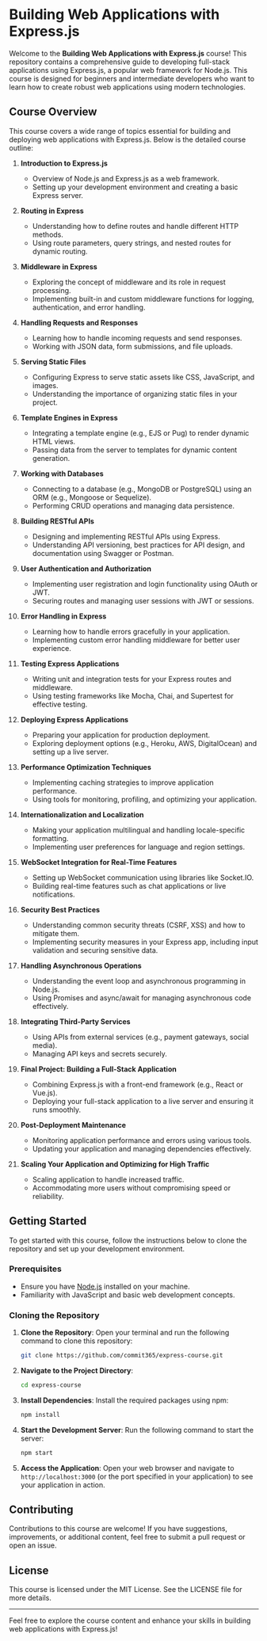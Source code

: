 # Building Web Applications with Express.js

Welcome to the **Building Web Applications with Express.js** course! This repository contains a comprehensive guide to developing full-stack applications using Express.js, a popular web framework for Node.js. This course is designed for beginners and intermediate developers who want to learn how to create robust web applications using modern technologies.

## Course Overview

This course covers a wide range of topics essential for building and deploying web applications with Express.js. Below is the detailed course outline:

1. **Introduction to Express.js**
   - Overview of Node.js and Express.js as a web framework.
   - Setting up your development environment and creating a basic Express server.

2. **Routing in Express**
   - Understanding how to define routes and handle different HTTP methods.
   - Using route parameters, query strings, and nested routes for dynamic routing.

3. **Middleware in Express**
   - Exploring the concept of middleware and its role in request processing.
   - Implementing built-in and custom middleware functions for logging, authentication, and error handling.

4. **Handling Requests and Responses**
   - Learning how to handle incoming requests and send responses.
   - Working with JSON data, form submissions, and file uploads.

5. **Serving Static Files**
   - Configuring Express to serve static assets like CSS, JavaScript, and images.
   - Understanding the importance of organizing static files in your project.

6. **Template Engines in Express**
   - Integrating a template engine (e.g., EJS or Pug) to render dynamic HTML views.
   - Passing data from the server to templates for dynamic content generation.

7. **Working with Databases**
   - Connecting to a database (e.g., MongoDB or PostgreSQL) using an ORM (e.g., Mongoose or Sequelize).
   - Performing CRUD operations and managing data persistence.

8. **Building RESTful APIs**
   - Designing and implementing RESTful APIs using Express.
   - Understanding API versioning, best practices for API design, and documentation using Swagger or Postman.

9. **User Authentication and Authorization**
   - Implementing user registration and login functionality using OAuth or JWT.
   - Securing routes and managing user sessions with JWT or sessions.

10. **Error Handling in Express**
    - Learning how to handle errors gracefully in your application.
    - Implementing custom error handling middleware for better user experience.

11. **Testing Express Applications**
    - Writing unit and integration tests for your Express routes and middleware.
    - Using testing frameworks like Mocha, Chai, and Supertest for effective testing.

12. **Deploying Express Applications**
    - Preparing your application for production deployment.
    - Exploring deployment options (e.g., Heroku, AWS, DigitalOcean) and setting up a live server.

13. **Performance Optimization Techniques**
    - Implementing caching strategies to improve application performance.
    - Using tools for monitoring, profiling, and optimizing your application.

14. **Internationalization and Localization**
    - Making your application multilingual and handling locale-specific formatting.
    - Implementing user preferences for language and region settings.

15. **WebSocket Integration for Real-Time Features**
    - Setting up WebSocket communication using libraries like Socket.IO.
    - Building real-time features such as chat applications or live notifications.

16. **Security Best Practices**
    - Understanding common security threats (CSRF, XSS) and how to mitigate them.
    - Implementing security measures in your Express app, including input validation and securing sensitive data.

17. **Handling Asynchronous Operations**
    - Understanding the event loop and asynchronous programming in Node.js.
    - Using Promises and async/await for managing asynchronous code effectively.

18. **Integrating Third-Party Services**
    - Using APIs from external services (e.g., payment gateways, social media).
    - Managing API keys and secrets securely.

19. **Final Project: Building a Full-Stack Application**
    - Combining Express.js with a front-end framework (e.g., React or Vue.js).
    - Deploying your full-stack application to a live server and ensuring it runs smoothly.

20. **Post-Deployment Maintenance**
    - Monitoring application performance and errors using various tools.
    - Updating your application and managing dependencies effectively.

21. **Scaling Your Application and Optimizing for High Traffic**
    - Scaling application to handle increased traffic.
    - Accommodating more users without compromising speed or reliability. 

## Getting Started

To get started with this course, follow the instructions below to clone the repository and set up your development environment.

### Prerequisites

- Ensure you have [Node.js](https://nodejs.org/) installed on your machine.
- Familiarity with JavaScript and basic web development concepts.

### Cloning the Repository

1. **Clone the Repository**: Open your terminal and run the following command to clone this repository:

   ```bash
   git clone https://github.com/commit365/express-course.git
   ```

2. **Navigate to the Project Directory**:

   ```bash
   cd express-course
   ```

3. **Install Dependencies**: Install the required packages using npm:

   ```bash
   npm install
   ```

4. **Start the Development Server**: Run the following command to start the server:

   ```bash
   npm start
   ```

5. **Access the Application**: Open your web browser and navigate to `http://localhost:3000` (or the port specified in your application) to see your application in action.

## Contributing

Contributions to this course are welcome! If you have suggestions, improvements, or additional content, feel free to submit a pull request or open an issue.

## License

This course is licensed under the MIT License. See the LICENSE file for more details.

---

Feel free to explore the course content and enhance your skills in building web applications with Express.js!